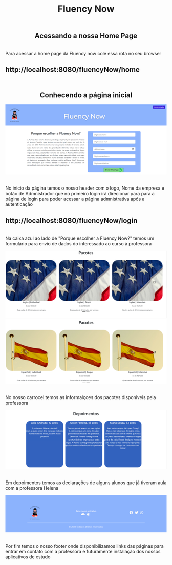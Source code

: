 <h1 align="center"> Fluency Now </h1>

<h2 align="center">
<br> Acessando a nossa Home Page <br>
</h2>

<p> 
    <br> Para acessar a home page da Fluency now cole essa rota no seu browser <br>
</p>

## <a id="anchortext" />http://localhost:8080/fluencyNow/home

<h2 align="center">
<br> Conhecendo a página inicial <br>
</h2>

![HomePage](images/HomePage_topo.png)

<p> 
    <br> No inicio da página temos o nosso header com o logo, Nome da empresa e botão de Admnistrador que no primeiro login irá direcionar para para a página de login para poder acessar a página admnistrativa após a autenticação <br>
</p>

## <a id="anchortext" />http://localhost:8080/fluencyNow/login

<p> 
    <br> Na caixa azul ao lado de "Porque escolher a Fluency Now?" temos um formulário para envio de dados do interessado ao curso à professora <br>
</p>

![Carrocel1](images/HomePage_carrocel1.png)
![Carrocel2](images/HomePage_carrocel2.png)

<p> 
    <br> No nosso carrocel temos as informalçoes dos pacotes disponiveis pela professora <br>
</p>

![Carrocel2](images/HomePage_depoimento.png)

<p> 
    <br> Em depoimentos temos as declarações de alguns alunos que já tiveram aula com a professora Helena <br>
</p>

![Carrocel2](images/HomePage_footer.png)

<p> 
    <br> Por fim temos o nosso footer onde disponibilizamos links das páginas para entrar em contato com a professora e futuramente instalação dos nossos aplicativos de estudo  <br>
</p>